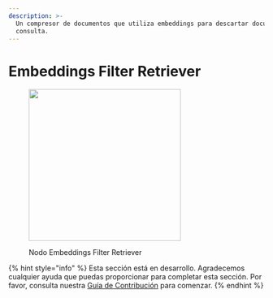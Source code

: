```yaml
---
description: >-
  Un compresor de documentos que utiliza embeddings para descartar documentos no relacionados con la
  consulta.
---
```


# Embeddings Filter Retriever

<figure><img src="../../../.gitbook/assets/image--131-.png" alt="" width="299"><figcaption><p>Nodo Embeddings Filter Retriever</p></figcaption></figure>

{% hint style="info" %}
Esta sección está en desarrollo. Agradecemos cualquier ayuda que puedas proporcionar para completar esta sección. Por favor, consulta nuestra [Guía de Contribución](../../../contributing/) para comenzar.
{% endhint %}
